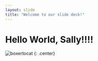 ```yaml
---
layout: slide
title: "Welcome to our slide deck!"
---
```


# Hello World, Sally!!!!

![boxertocat](https://octodex.github.com/images/boxertocat_octodex.jpg)
{: .center}
